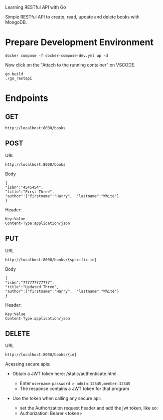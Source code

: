  Learning RESTful API with Go


Simple RESTful API to create, read, update and delete books with MongoDB.

# Prepare Development Environment
```
docker compose -f docker-compose-dev.yml up -d
```
Now click on the "Attach to the running container" on VSCODE.

```
go build
./go_restapi

```


# Endpoints
## GET

```
http://localhost:8000/books
```

 ## POST

URL
```
http://localhost:8000/books
```
Body
 ```
{
"isbn":"4545454",
"title":"First Three",
"author":{"firstname":"Harry",  "lastname":"White"}
}
 ```

Header:
```
Key:Value
Content-Type:application/json
```

## PUT

URL
```
http://localhost:8000/books/{specific-id}
```
Body
 ```
{
"isbn":"777777777777",
"title":"Updated Three",
"author":{"firstname":"Harry",  "lastname":"White"}
}
 ```

Header:
```
Key:Value
Content-Type:application/json
```

## DELETE

URL
```
http://localhost:8000/books/{id}
```


Acessing secure apis:

  - Obtain a JWT token here: /static/authenticate.html
    - Enter `username:password > admin:12345,member:12345`
    - The response contains a JWT token for that program

 - Use the token when calling any secure api:
    - set the Authorization request header and add the jwt token, like so:
    - Authorization: Bearer \<token\>

